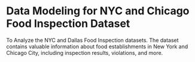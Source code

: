 # Data Modeling for NYC and Chicago Food Inspection Dataset
To Analyze the NYC and Dallas Food Inspection datasets. The dataset contains valuable information about food establishments in New York and Chicago City, including inspection results, violations, and more.
